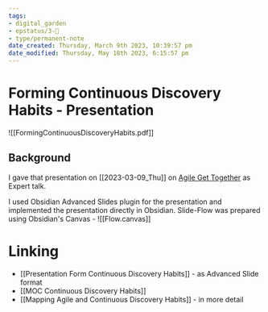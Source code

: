 ```yaml
---
tags: 
- digital_garden
- epstatus/3-🌳
- type/permanent-note
date_created: Thursday, March 9th 2023, 10:39:57 pm
date_modified: Thursday, May 18th 2023, 6:15:57 pm
---
```

# Forming Continuous Discovery Habits - Presentation


![[FormingContinuousDiscoveryHabits.pdf]]
## Background
I gave that presentation on [[2023-03-09_Thu]] on [Agile Get Together](https://www.agile-gt.com/details-registrierung/how-to-form-continuous-discovery-habits-at-blinkist-expert-talk) as Expert talk.

I used Obsidian Advanced Slides plugin for the presentation and implemented the presentation directly in Obsidian. Slide-Flow was prepared using Obsidian's Canvas - ![[Flow.canvas]]

# Linking
* [[Presentation Form Continuous Discovery Habits]] - as Advanced Slide format
* [[MOC Continuous Discovery Habits]]
* [[Mapping Agile and Continuous Discovery Habits]] - in more detail

